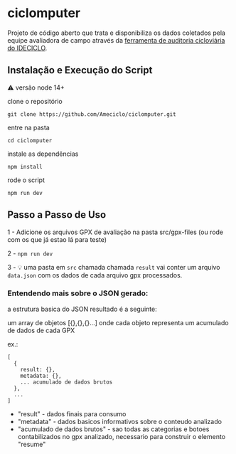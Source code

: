 # ciclomputer
Projeto de código aberto que trata e disponibiliza os dados coletados pela equipe avaliadora de campo através da [ferramenta de auditoria cicloviária do IDECICLO](https://github.com/Ameciclo/auditoria-cicloviaria).  

## Instalação e Execução do Script
⚠️ versão node 14+

clone o repositório

`git clone https://github.com/Ameciclo/ciclomputer.git`

entre na pasta 

`cd ciclomputer`

instale as dependências

`npm install`

rode o script

`npm run dev`

## Passo a Passo de Uso

1 - Adicione os arquivos GPX de avaliação na pasta src/gpx-files (ou rode com os que já estao lá para teste)

2 - `npm run dev`

3 - 💡 uma pasta em `src` chamada chamada `result` vai conter um arquivo `data.json` com os dados de cada arquivo gpx processados. 


### Entendendo mais sobre o JSON gerado:
  a estrutura basica do JSON resultado é a seguinte:

um array de objetos [{},{},{}...]
onde cada objeto representa um acumulado de dados de cada GPX

ex.:

```
[
  {
    result: {},
    metadata: {},
    ... acumulado de dados brutos
  },
  ...
]
```
- "result" - dados finais para consumo
- "metadata" - dados basicos informativos sobre o conteudo analizado
- "acumulado de dados brutos" - sao todas as categorias e botoes contabilizados no gpx analizado, necessario para construir o elemento "resume"


